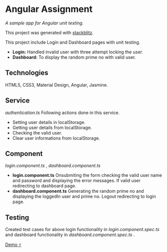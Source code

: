 # Angular Assignment 

_A sample app for Angular unit testing._

This project was generated with [stackblitz](https://stackblitz.com/edit/angularpoc).

This project include Login and Dashboard pages with unit testing. </br>
* <b>Login:</b> Handled invalid user with three attempt locking the user.</br>
* <b>Dashboard:</b> To display the random prime no with valid user.

## Technologies 
HTML5, CSS3, Material Design, Angular, Jasmine.

## Service
_authentication.ts_
Following actions done in this service.</br>
* Setting user details in localStorage.
* Getting user details from localStorage.
* Checking the valid user.
* Clear user informations from localStorage.

## Component
_login.component.ts_ , 
_dashboard.component.ts_</br>

* <b>login.component.ts</b>
Onsubmiting the form checking the valid user name and password and displaying the error messages. If valid user redirecting to dashboard page.</br>
* <b>dashboard.component.ts</b>
Generating the random prime no and displaying the loggedIn user and prime no. Logout redirecting to login page.

## Testing
Created test cases for above login functionality in  _login.component.spec.ts_ and dashboard functionality in  _dashboard.component.spec.ts_ .


[Demo ⚡️](https://angularpoc.stackblitz.io)